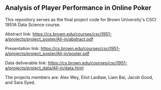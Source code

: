 Analysis of Player Performance in Online Poker
-
This repository serves as the final project code for Brown University's CSCI 1951A Data Science course.

Abstract link: https://cs.brown.edu/courses/csci1951-a/projects/project_poster/All-in/abstract.pdf

Presentation link: https://cs.brown.edu/courses/csci1951-a/projects/project_poster/All-in/poster.pdf

Data deliverable link: https://cs.brown.edu/courses/csci1951-a/projects/project_data/All-in/data.html

The projects members are: Alex Wey, Eliot Laidlaw, Liam Bai, Jacob Good, and Sara Syed.
